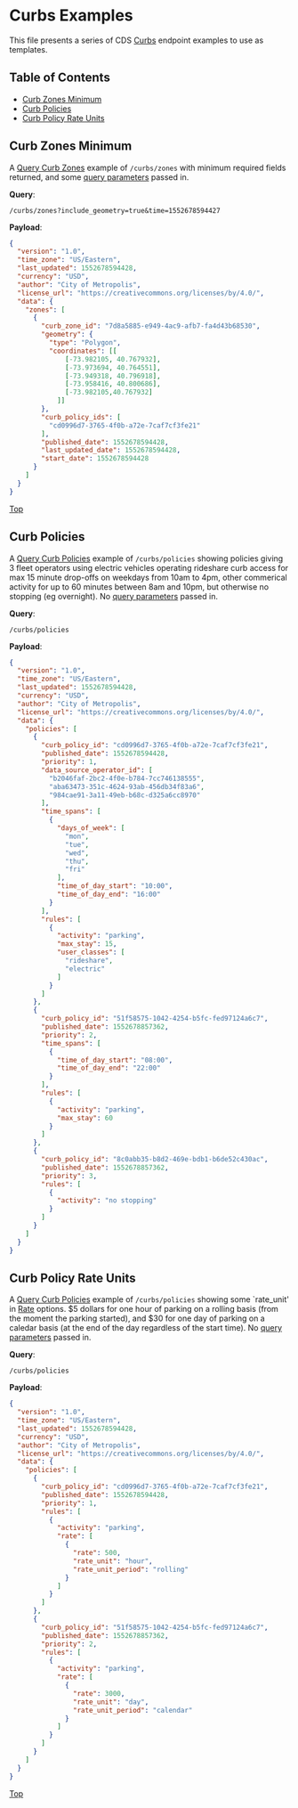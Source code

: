 # Curbs Examples

This file presents a series of CDS [Curbs](/curbs) endpoint examples to use as templates.

## Table of Contents

- [Curb Zones Minimum](#curb-zones-minimum)
- [Curb Policies](#curb-policies)
- [Curb Policy Rate Units](#curb-policy-rate-units)

## Curb Zones Minimum

A [Query Curb Zones](/curbs#query-curb-zones) example of `/curbs/zones` with minimum required fields returned, and some [query parameters](/curbs#query-parameters) passed in.

**Query**: 

`/curbs/zones?include_geometry=true&time=1552678594427`

**Payload**:

```json
{
  "version": "1.0",
  "time_zone": "US/Eastern",
  "last_updated": 1552678594428,
  "currency": "USD",
  "author": "City of Metropolis",
  "license_url": "https://creativecommons.org/licenses/by/4.0/",
  "data": {
    "zones": [
      {
        "curb_zone_id": "7d8a5885-e949-4ac9-afb7-fa4d43b68530",
        "geometry": {
          "type": "Polygon",
          "coordinates": [[
              [-73.982105, 40.767932],
              [-73.973694, 40.764551],
              [-73.949318, 40.796918],
              [-73.958416, 40.800686],
              [-73.982105,40.767932]
            ]]
        },
        "curb_policy_ids": [
          "cd0996d7-3765-4f0b-a72e-7caf7cf3fe21"
        ],
        "published_date": 1552678594428,
        "last_updated_date": 1552678594428,
        "start_date": 1552678594428
      }
    ]
  }
}
```

[Top](#table-of-contents)

## Curb Policies

A [Query Curb Policies](/curbs#query-curb-policies) example of `/curbs/policies` showing policies giving 3 fleet operators using electric vehicles operating rideshare curb access for max 15 minute drop-offs on weekdays from 10am to 4pm, other commerical activity for up to 60 minutes between 8am and 10pm, but otherwise no stopping (eg overnight). No [query parameters](/curbs#query-parameters-3) passed in.

**Query**: 

`/curbs/policies`

**Payload**:

```json
{
  "version": "1.0",
  "time_zone": "US/Eastern",
  "last_updated": 1552678594428,
  "currency": "USD",
  "author": "City of Metropolis",
  "license_url": "https://creativecommons.org/licenses/by/4.0/",
  "data": {
    "policies": [
      {
        "curb_policy_id": "cd0996d7-3765-4f0b-a72e-7caf7cf3fe21",
        "published_date": 1552678594428,
        "priority": 1,
        "data_source_operator_id": [
          "b2046faf-2bc2-4f0e-b784-7cc746138555",
          "aba63473-351c-4624-93ab-456db34f83a6",
          "984cae91-3a11-49eb-b68c-d325a6cc8970"
        ],
        "time_spans": [
          {
            "days_of_week": [
              "mon",
              "tue",
              "wed",
              "thu",
              "fri"
            ],
            "time_of_day_start": "10:00",
            "time_of_day_end": "16:00"
          }
        ],
        "rules": [
          {
            "activity": "parking",
            "max_stay": 15,
            "user_classes": [
              "rideshare",
              "electric"
            ]
          }
        ]
      },
      {
        "curb_policy_id": "51f58575-1042-4254-b5fc-fed97124a6c7",
        "published_date": 1552678857362,
        "priority": 2,
        "time_spans": [
          {
            "time_of_day_start": "08:00",
            "time_of_day_end": "22:00"
          }
        ],
        "rules": [
          {
            "activity": "parking",
            "max_stay": 60
          }
        ]
      },
      {
        "curb_policy_id": "8c0abb35-b8d2-469e-bdb1-b6de52c430ac",
        "published_date": 1552678857362,
        "priority": 3,
        "rules": [
          {
            "activity": "no stopping"
          }
        ]
      }
    ]
  }
}
```

## Curb Policy Rate Units

A [Query Curb Policies](/curbs#query-curb-policies) example of `/curbs/policies` showing some `rate_unit' in [Rate](/curbs#rate) options. $5 dollars for one hour of parking on a rolling basis (from the moment the parking started), and $30 for one day of parking on a caledar basis (at the end of the day regardless of the start time). No [query parameters](/curbs#query-parameters-3) passed in.

**Query**: 

`/curbs/policies`

**Payload**:

```json
{
  "version": "1.0",
  "time_zone": "US/Eastern",
  "last_updated": 1552678594428,
  "currency": "USD",
  "author": "City of Metropolis",
  "license_url": "https://creativecommons.org/licenses/by/4.0/",
  "data": {
    "policies": [
      {
        "curb_policy_id": "cd0996d7-3765-4f0b-a72e-7caf7cf3fe21",
        "published_date": 1552678594428,
        "priority": 1,
        "rules": [
          {
            "activity": "parking",
            "rate": [
              {
                "rate": 500,
                "rate_unit": "hour",
                "rate_unit_period": "rolling"
              }
            ]
          }
        ]
      },
      {
        "curb_policy_id": "51f58575-1042-4254-b5fc-fed97124a6c7",
        "published_date": 1552678857362,
        "priority": 2,
        "rules": [
          {
            "activity": "parking",
            "rate": [
              {
                "rate": 3000,
                "rate_unit": "day",
                "rate_unit_period": "calendar"
              }
            ]
          }
        ]
      }
    ]
  }
}
```

[Top](#table-of-contents)
